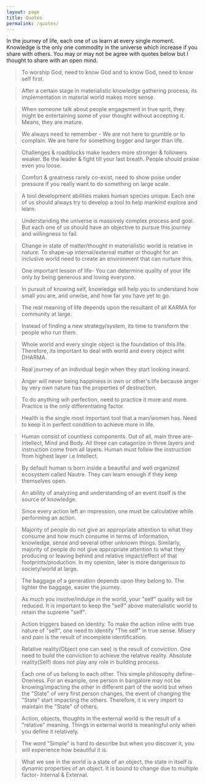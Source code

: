 ```yaml
---
layout: page
title: Quotes
permalink: /quotes/
---
```


In the journey of life, each one of us learn at every single moment. Knowledge is the only one commodity in the universe which increase if you share with others. You may or may not be agree with quotes below but I thought to share with an open mind.

> To worship God, need to know God and to know God, need to know self first.

> After a certain stage in materialistic knowledge gathering process, its implementation in material world makes more sense.

> When someone talk about people engagement in true sprit, they might be entertaining some of your thought without accepting it. Means, they are mature.

> We always need to remember - We are not here to grumble or to complain. We are here for something bigger and larger than life.

> Challenges & roadblocks make leaders more stronger & followers weaker. Be the leader & fight till your last breath. People should praise even you loose.

> Comfort & greatness rarely co-exist, need to show poise under pressure if you really want to do something on large scale.

> A tool development abilities makes human species unique. Each one of us should always try to develop a tool to help mankind explore and learn.

> Understanding the universe is massively complex process and goal. But each one of us should have an objective to pursue this journey and willingness to fail.

> Change in state of matter/thought in materialistic world is relative in nature. To shape-up internal/external matter or thought for an inclusive world need to create an environment that can nurture this.

> One important lesson of life- You can determine quality of your life only by being generous and loving everyone.

> In pursuit of knowing self, knowledge will help you to understand how small you are, and unwise, and how far you have yet to go.

> The real meaning of life depends upon the resultant of all KARMA for community at large.

> Instead of finding a new strategy/system, its time to transform the people who run them.

> Whole world and every single object is the foundation of this life. Therefore, its important to deal with world and every object wiht DHARMA.

> Real journey of an individual begin when they start looking inward.

> Anger will never being happiness in own or other's life because anger by very own nature has the properties of destruction.

> To do anything wih perfection, need to practice it more and more. Practice is the only differentiating factor.

> Health is the single most important tool that a man/women has. Need to keep it in perfect condition to achieve more in life.

>Human consist of countless components. Out of all, main three are- Intellect, Mind and Body. All three can catagorize in three layers and instruction come from all layers.
Human must follow the instruction from highest layer i.e Intellect.

> By default human is born inside a beautiful and well organized ecosystem called Nautre. They can learn enough if they keep themselves open.

> An ability of analyzing and understanding of an event itself is the source of knowledge.

> Since every action left an impression, one must be calculative while performing an action.

> Majority of people do not give an appropriate attention to what they consume and how much consume in terms of information, knowledge, sense and several other unknown things. Similarly, majority of people do not give appropriate attention to what they producing or leaving behind and relative impact/effect of that footprints/production. In my openion, later is more dangerious to society/world at large.


> The baggage of a generation depends upon they belong to. The lighter the baggage, easier the journey.

> As much you involve/indulge in the world, your "self" quality will be reduced. It is important to keep the "self" above materialistic world to retain the supreme "self".

> Action triggers based on identity. To make the action inline with true nature of "self", one need to identify "The self" in true sense. Misery and pain is the result of incomplete identification.

> Relative reality(Object one can see) is the result of conviction. One need to build the conviction to achieve the relative reality. Absolute reality(Self) does not play any role in building process.

> Each one of us belong to each other. This simple philosophy define- Oneness. For an example, one person in bangalore may not be knowing/impacting the other in different part of the world but when the "State" of very first person changes, the event of changing the "State" start impacting the others. Therefore, it is very import to maintain the "State" of others.

> Action, objects, thoughts in the external world is the result of a "relative" meaning. Things in external world is meaningful only when you define it relatively.

> The word "Simple" is hard to describe but when you discover it, you will experience how beautiful it is. 

> What we see in the world is a state of an object, the state in itself is dynamic properties of an object. It is bound to change due to multiple factor- Internal & External.
